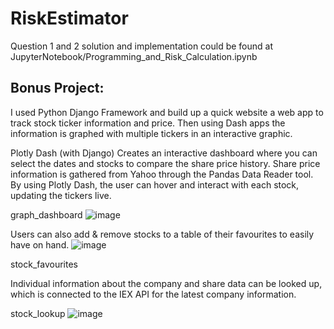 # RiskEstimator
Question 1 and 2 solution and implementation could be found at JupyterNotebook/Programming_and_Risk_Calculation.ipynb

## Bonus Project:
I used Python Django Framework and build up a quick website a web app to track stock ticker information and price. Then using Dash apps the information is graphed with multiple tickers in an interactive graphic.

Plotly Dash (with Django)
Creates an interactive dashboard where you can select the dates and stocks to compare the share price history. Share price information is gathered from Yahoo through the Pandas Data Reader tool. By using Plotly Dash, the user can hover and interact with each stock, updating the tickers live.

graph_dashboard
![image](https://user-images.githubusercontent.com/31417311/165445444-977fe769-4217-4996-a684-f141c9bcf2d0.png)

Users can also add & remove stocks to a table of their favourites to easily have on hand.
![image](https://user-images.githubusercontent.com/31417311/165445471-68c8352a-c6df-4596-933f-5e2c3de95b4b.png)

stock_favourites

Individual information about the company and share data can be looked up, which is connected to the IEX API for the latest company information.

stock_lookup
![image](https://user-images.githubusercontent.com/31417311/165445494-ec797362-512b-4e01-8cfd-92a9abc67fc4.png)
